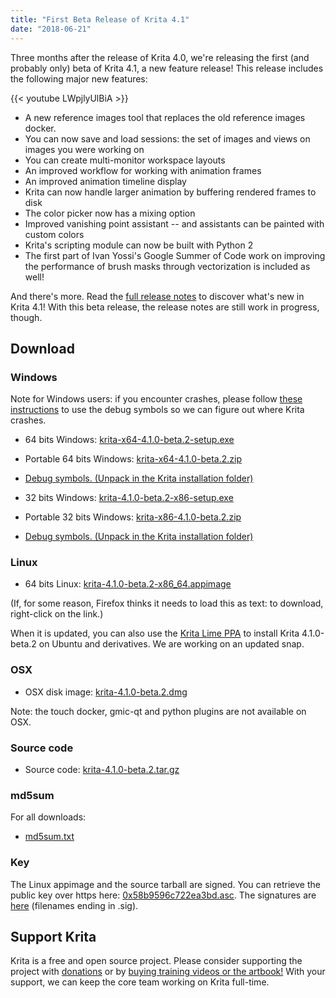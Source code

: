 ```yaml
---
title: "First Beta Release of Krita 4.1"
date: "2018-06-21"
---
```


Three months after the release of Krita 4.0, we're releasing the first (and probably only) beta of Krita 4.1, a new feature release! This release includes the following major new features:

{{< youtube LWpjlyUlBiA >}}

- A new reference images tool that replaces the old reference images docker.
- You can now save and load sessions: the set of images and views on images you were working on
- You can create multi-monitor workspace layouts
- An improved workflow for working with animation frames
- An improved animation timeline display
- Krita can now handle larger animation by buffering rendered frames to disk
- The color picker now has a mixing option
- Improved vanishing point assistant -- and assistants can be painted with custom colors
- Krita's scripting module can now be built with Python 2
- The first part of Ivan Yossi's Google Summer of Code work on improving the performance of brush masks through vectorization is included as well!

And there's more. Read the [full release notes](/krita-4-1-release-notes/) to discover what's new in Krita 4.1! With this beta release, the release notes are still work in progress, though.

## Download

### Windows

Note for Windows users: if you encounter crashes, please follow [these instructions](https://docs.krita.org/en/reference_manual/dr_minw_debugger.html#dr-minw) to use the debug symbols so we can figure out where Krita crashes.

- 64 bits Windows: [krita-x64-4.1.0-beta.2-setup.exe](https://download.kde.org/unstable/krita/4.1.0-beta.2/krita-x64-4.1.0-beta.2-setup.exe)
- Portable 64 bits Windows: [krita-x64-4.1.0-beta.2.zip](https://download.kde.org/unstable/krita/4.1.0-beta.2/krita-x64-4.1.0-beta.2.zip)
- [Debug symbols. (Unpack in the Krita installation folder)](https://download.kde.org/unstable/krita/4.1.0-beta.2/krita-x64-4.1.0-beta.2-dbg.zip)

- 32 bits Windows: [krita-4.1.0-beta.2-x86-setup.exe](https://download.kde.org/unstable/krita/4.1.0-beta.2/krita-x86-4.1.0-beta.2-setup.exe)
- Portable 32 bits Windows: [krita-x86-4.1.0-beta.2.zip](https://download.kde.org/unstable/krita/4.1.0-beta.2/krita-x86-4.1.0-beta.2.zip)
- [Debug symbols. (Unpack in the Krita installation folder)](https://download.kde.org/unstable/krita/4.1.0-beta.2/krita-x86-4.1.0-beta.2-dbg.zip)

### Linux

- 64 bits Linux: [krita-4.1.0-beta.2-x86_64.appimage](https://download.kde.org/unstable/krita/4.1.0-beta.2/krita-4.1.0-beta.2-x86_64.appimage)

(If, for some reason, Firefox thinks it needs to load this as text: to download, right-click on the link.)

When it is updated, you can also use the [Krita Lime PPA](https://launchpad.net/%7Ekritalime/+archive/ubuntu/ppa) to install Krita 4.1.0-beta.2 on Ubuntu and derivatives. We are working on an updated snap.

### OSX

- OSX disk image: [krita-4.1.0-beta.2.dmg](https://download.kde.org/unstable/krita/4.1.0-beta.2/krita-4.1.0-beta.2.dmg)

Note: the touch docker, gmic-qt and python plugins are not available on OSX.

### Source code

- Source code: [krita-4.1.0-beta.2.tar.gz](https://download.kde.org/unstable/krita/4.1.0-beta.2/krita-4.1.0-beta.2.tar.gz)

### md5sum

For all downloads:

- [md5sum.txt](https://download.kde.org/unstable/krita/4.1.0-beta.2/md5sum.txt)

### Key

The Linux appimage and the source tarball are signed. You can retrieve the public key over https here: [0x58b9596c722ea3bd.asc](https://share.kde.org/index.php/s/fJ99V5mZvuyD0z8). The signatures are [here](http://download.kde.org/unstable/krita/4.1.0-beta.2/) (filenames ending in .sig).

## Support Krita

Krita is a free and open source project. Please consider supporting the project with [donations](/support-us/donations/) or by [buying training videos or the artbook!](/support-us/shop) With your support, we can keep the core team working on Krita full-time.
